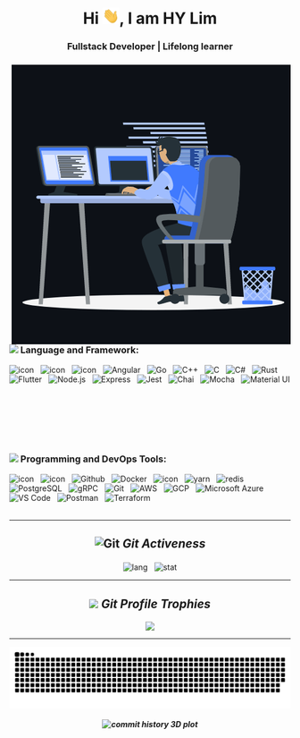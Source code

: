 <h1 align="center">Hi <img src="https://raw.githubusercontent.com/ABSphreak/ABSphreak/master/gifs/Hi.gif" width="30px">, I am HY Lim </h1>
<h3 align="center">Fullstack Developer | Lifelong learner</h3>


<div>
<img align="right" src="./assets/coding_guy.gif" alt="adam-pw" /></p>

<div>

<h3>
<img src="https://media4.giphy.com/media/WFZvB7VIXBgiz3oDXE/giphy.gif" width="30px">&nbsp;Language and Framework:
</h3>

<div>
<img src="https://techstack-generator.vercel.app/ts-icon.svg" alt="icon" width="42" height="42" />
&nbsp;
<img src="https://techstack-generator.vercel.app/js-icon.svg" alt="icon" width="42" height="42" />
&nbsp;
<img src="https://techstack-generator.vercel.app/react-icon.svg" alt="icon" width="42" height="42" />
&nbsp;
<img height="42" src="https://user-images.githubusercontent.com/25181517/183890595-779a7e64-3f43-4634-bad2-eceef4e80268.png" alt="Angular" />
&nbsp;
<img height="42" src="https://user-images.githubusercontent.com/25181517/192149581-88194d20-1a37-4be8-8801-5dc0017ffbbe.png" alt="Go"  />
&nbsp;
<img height="42" src="https://user-images.githubusercontent.com/25181517/192106073-90fffafe-3562-4ff9-a37e-c77a2da0ff58.png" alt="C++" />
&nbsp;
<img height="42" src="https://user-images.githubusercontent.com/25181517/192106070-46255bcf-65e6-4c6b-a296-bf8d0d8fb2a7.png" alt="C" />
&nbsp;
<img height="42" src="https://user-images.githubusercontent.com/25181517/121405384-444d7300-c95d-11eb-959f-913020d3bf90.png" alt="C#" />
&nbsp;
<img height="42" src="https://user-images.githubusercontent.com/25181517/192599922-3a8ceb1c-ff1d-40bc-b73c-99ea1182d8ad.png" alt="Rust"  />
&nbsp;
<img height="42" src="https://user-images.githubusercontent.com/25181517/186150365-da1eccce-6201-487c-8649-45e9e99435fd.png" alt="Flutter" />
&nbsp;
<img height="42" src="https://user-images.githubusercontent.com/25181517/183568594-85e280a7-0d7e-4d1a-9028-c8c2209e073c.png" alt="Node.js" />
&nbsp;
<img height="42" src="https://user-images.githubusercontent.com/25181517/183859966-a3462d8d-1bc7-4880-b353-e2cbed900ed6.png" alt="Express" />
&nbsp;
<img height="42" src="https://user-images.githubusercontent.com/25181517/187955005-f4ca6f1a-e727-497b-b81b-93fb9726268e.png" alt="Jest" />
&nbsp;
<img height="42" src="https://user-images.githubusercontent.com/25181517/201476472-d2f5f644-cfc9-43e5-96d3-c8f40f18b5cb.png" alt="Chai"  />
&nbsp;
<img height="42" src="https://user-images.githubusercontent.com/25181517/201476630-f47cfff6-fdee-4ee1-9092-1793b71b1ca3.png" alt="Mocha"  />
&nbsp;
<img height="42" src="https://user-images.githubusercontent.com/25181517/189716630-fe6c084c-6c66-43af-aa49-64c8aea4a5c2.png" alt="Material UI" />
&nbsp;
</div>

</div>
<br>
<br>
<br>
<br>
<br>
<div>
<h3>
<img src="https://media2.giphy.com/media/bx3Cvt88j7PtM4SOaS/giphy.gif" width="30px">&nbsp;Programming and DevOps Tools:
</h3>

<div>
<img src="https://techstack-generator.vercel.app/raspberrypi-icon.svg" alt="icon" width="42" height="42" />
&nbsp;
<img src="https://techstack-generator.vercel.app/mysql-icon.svg" alt="icon" width="42" height="42" />
&nbsp;
<img src="https://techstack-generator.vercel.app/github-icon.svg" alt="Github" width="42" height="42" />
&nbsp;
<img src="https://techstack-generator.vercel.app/docker-icon.svg" alt="Docker" width="42" height="42" />
&nbsp;
<img src="https://techstack-generator.vercel.app/kubernetes-icon.svg" alt="icon" width="42" height="42" />
&nbsp;
<img height="42" src="https://user-images.githubusercontent.com/25181517/183049794-a3dfaddd-22ee-4ffe-b0b4-549ccd4879f9.png" alt="yarn" />
&nbsp;
<img height="42" src="https://user-images.githubusercontent.com/25181517/182884894-d3fa6ee0-f2b4-4960-9961-64740f533f2a.png" alt="redis"  />
&nbsp;
<img height="42" src="https://user-images.githubusercontent.com/25181517/117208740-bfb78400-adf5-11eb-97bb-09072b6bedfc.png" alt="PostgreSQL" />
&nbsp;
<img height="42" width="42" src="https://user-images.githubusercontent.com/25181517/192107855-e669c777-9172-49c5-b7e0-404e29df0fee.png" alt="gRPC" />
&nbsp;
<img height="42" width="42" src="https://user-images.githubusercontent.com/25181517/192108372-f71d70ac-7ae6-4c0d-8395-51d8870c2ef0.png" alt="Git" />
&nbsp;
<img height="42" width="42" src="https://user-images.githubusercontent.com/25181517/183896132-54262f2e-6d98-41e3-8888-e40ab5a17326.png" alt="AWS"  />
&nbsp;
<img height="42" width="42" src="https://user-images.githubusercontent.com/25181517/183911547-990692bc-8411-4878-99a0-43506cdb69cf.png" alt="GCP"  />
&nbsp;
<img height="42" width="42" src="https://user-images.githubusercontent.com/25181517/183911544-95ad6ba7-09bf-4040-ac44-0adafedb9616.png" alt="Microsoft Azure" />
&nbsp;
<img height="42" width="42" src="https://user-images.githubusercontent.com/25181517/192108891-d86b6220-e232-423a-bf5f-90903e6887c3.png" alt="VS Code" />
&nbsp;
<img height="42" width="42" src="https://user-images.githubusercontent.com/25181517/192109061-e138ca71-337c-4019-8d42-4792fdaa7128.png" alt="Postman" />
&nbsp;
<img height="42" src="https://user-images.githubusercontent.com/25181517/183345121-36788a6e-5462-424a-be67-af1ebeda79a2.png" alt="Terraform"  />
</div>

</div>


</div>
<br clear="both" />
</div>

<hr>

<div align="center">
<h2>
 <img src="https://media.giphy.com/media/W5eoZHPpUx9sapR0eu/giphy.gif" width="30px" alt="Git"/>&nbsp;<i><b>Git Activeness</b></i></p>
</h2>

<img height="150" src="https://github-readme-stats-q9iehcv70-hylim-tech-lover.vercel.app/api/top-langs?username=hylim-tech-lover&hide=jupyter%20notebook,scss,html&langs_count=6&show_icons=true&locale=en&layout=compact&theme=transparent" alt="lang" 
/>
&nbsp;
<img height="150" src="https://github-readme-stats-q9iehcv70-hylim-tech-lover.vercel.app/api?username=hylim-tech-lover&show_icons=true&locale=en&theme=transparent" alt="stat" /></p>
</div>

<hr>

<div align="center">
<h2>
<img src="https://media.giphy.com/media/QaMcXSekUWx7aogAUr/giphy.gif" width="35px" />&nbsp;<i><b>Git Profile Trophies<i><b>
</h2>
<img align="center" src="https://github-profile-trophy.vercel.app/?username=hylim-tech-lover&column=4&margin-w=45&margin-h=15&rank=-C,-B&theme=discord&no-bg=true" />
</div>

<hr>

<div align="center">
<img src="./generated/snake_animation.svg" alt="commit history animation" />
<br>
<br>
<img src="/." width="35px" alt="commit history 3D plot" />
<div>

</div>
